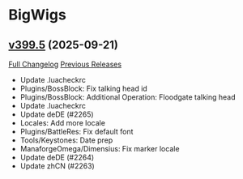 # BigWigs

## [v399.5](https://github.com/BigWigsMods/BigWigs/tree/v399.5) (2025-09-21)
[Full Changelog](https://github.com/BigWigsMods/BigWigs/compare/v399.4...v399.5) [Previous Releases](https://github.com/BigWigsMods/BigWigs/releases)

- Update .luacheckrc  
- Plugins/BossBlock: Fix talking head id  
- Plugins/BossBlock: Additional Operation: Floodgate talking head  
- Update .luacheckrc  
- Update deDE (#2265)  
- Locales: Add more locale  
- Plugins/BattleRes: Fix default font  
- Tools/Keystones: Date prep  
- ManaforgeOmega/Dimensius: Fix marker locale  
- Update deDE (#2264)  
- Update zhCN (#2263)  
